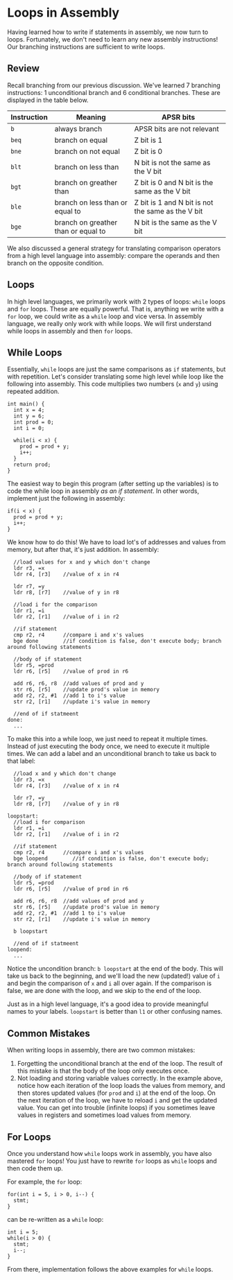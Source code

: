 # Loops in Assembly
Having learned how to write if statements in assembly, we now turn to loops.  Fortunately, we don't need to learn any new assembly instructions!  Our branching instructions are sufficient to write loops.

## Review
Recall branching from our previous discussion.  We've learned 7 branching instructions: 1 unconditional branch and 6 conditional branches.  These are displayed in the table below.

| Instruction | Meaning | APSR bits |
|-------------|---------|-----------|
| `b`   | always branch | APSR bits are not relevant |
| `beq` | branch on equal | Z bit is 1 |
| `bne` | branch on not equal | Z bit is 0 |
| `blt` | branch on less than | N bit is not the same as the V bit |
| `bgt` | branch on greather than | Z bit is 0 and N bit is the same as the V bit|
| `ble` | branch on less than or equal to | Z bit is 1 and N bit is not the same as the V bit |
| `bge` | branch on greather than or equal to | N bit is the same as the V bit |

We also discussed a general strategy for translating comparison operators from a high level language into assembly: compare the operands and then branch on the opposite condition.

## Loops
In high level languages, we primarily work with 2 types of loops: `while` loops and `for` loops.  These are equally powerful.  That is, anything we write with a `for` loop, we could write as a `while` loop and vice versa.  In assembly language, we really only work with while loops.  We will first understand while loops in assembly and then `for` loops.

## While Loops
Essentially, `while` loops are just the same comparisons as `if` statements, but with repetition.  Let's consider translating some high level while loop like the following into assembly.  This code multiplies two numbers (`x` and `y`) using repeated addition.
```
int main() {
  int x = 4;
  int y = 6;
  int prod = 0;
  int i = 0; 

  while(i < x) {
    prod = prod + y;
    i++;
  }
  return prod;
}
```

The easiest way to begin this program (after setting up the variables) is to code the while loop in assembly *as an if statement*.  In other words, implement just the following in assembly:
```
if(i < x) {
  prod = prod + y;
  i++;
}
```
We know how to do this!  We have to load lot's of addresses and values from memory, but after that, it's just addition.  In assembly:
```
  //load values for x and y which don't change  
  ldr r3, =x
  ldr r4, [r3]    //value of x in r4
  
  ldr r7, =y
  ldr r8, [r7]    //value of y in r8
  
  //load i for the comparison
  ldr r1, =i
  ldr r2, [r1]    //value of i in r2
  
  //if statement
  cmp r2, r4      //compare i and x's values
  bge done        //if condition is false, don't execute body; branch around following statements
  
  //body of if statement
  ldr r5, =prod
  ldr r6, [r5]    //value of prod in r6

  add r6, r6, r8  //add values of prod and y
  str r6, [r5]    //update prod's value in memory
  add r2, r2, #1  //add 1 to i's value
  str r2, [r1]    //update i's value in memory
  
  //end of if statmeent
done:
  ...
```

To make this into a while loop, we just need to repeat it multiple times.  Instead of just executing the body once, we need to execute it multiple times.  We can add a label and an unconditional branch to take us back to that label:

```
  //load x and y which don't change  
  ldr r3, =x
  ldr r4, [r3]    //value of x in r4
  
  ldr r7, =y
  ldr r8, [r7]    //value of y in r8
  
loopstart:
  //load i for comparison
  ldr r1, =i
  ldr r2, [r1]    //value of i in r2
  
  //if statement
  cmp r2, r4      //compare i and x's values
  bge loopend        //if condition is false, don't execute body; branch around following statements
  
  //body of if statement
  ldr r5, =prod
  ldr r6, [r5]    //value of prod in r6

  add r6, r6, r8  //add values of prod and y
  str r6, [r5]    //update prod's value in memory
  add r2, r2, #1  //add 1 to i's value
  str r2, [r1]    //update i's value in memory
  
  b loopstart
  
  //end of if statmeent
loopend:
  ...
```

Notice the uncondition branch: `b loopstart` at the end of the body.  This will take us back to the beginning, and we'll load the new (updated!) value of `i` and begin the comparison of `x` and `i` all over again.  If the comparison is false, we are done with the loop, and we skip to the end of the loop.

Just as in a high level language, it's a good idea to provide meaningful names to your labels.  `loopstart` is better than `l1` or other confusing names.

## Common Mistakes
When writing loops in assembly, there are two common mistakes:
1. Forgetting the unconditional branch at the end of the loop.  The result of this mistake is that the body of the loop only executes once.
2. Not loading and storing variable values correctly.  In the example above, notice how each iteration of the loop loads the values from memory, and then stores updated values (for `prod` and `i`) at the end of the loop.  On the next iteration of the loop, we have to reload `i` and get the updated value.  You can get into trouble (infinite loops) if you sometimes leave values in registers and sometimes load values from memory.

## For Loops
Once you understand how `while` loops work in assembly, you have also mastered `for` loops!  You just have to rewrite `for` loops as `while` loops and then code them up.

For example, the `for` loop:
```
for(int i = 5, i > 0, i--) {
  stmt;
}
```

can be re-written as a `while` loop:

```
int i = 5;
while(i > 0) {
  stmt;
  i--;
}
```

From there, implementation follows the above examples for `while` loops.
